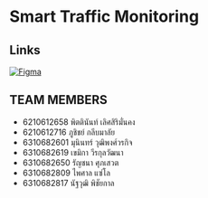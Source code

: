 # Smart Traffic Monitoring

## Links
[![Figma](https://img.shields.io/badge/figma-%23F24E1E.svg?style=for-the-badge&logo=figma&logoColor=white)](https://www.figma.com/file/73fS3vkKq0NxxduDLHL5PR/cn332?node-id=0%3A1&t=lVOX92F7X57qI8O7-1)

## TEAM MEMBERS

- 6210612658 พิตตินันท์ เลิศสิริมั่นคง
- 6210612716 ภูชิชย์ กลีบมาลัย
- 6310682601 มุนินทร์ วุฒิพงศ์วรกิจ
- 6310682619 เขมิกา วีรกุลวัฒนา
- 6310682650 รัญชนา ศุภเสวต
- 6310682809 ไพศาล แซ่โล
- 6310682817 นัฐวุฒิ พิชัยกาล
